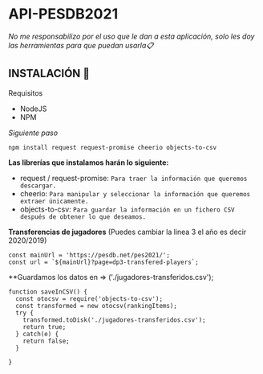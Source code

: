 # API-PESDB2021

_No me responsabilizo por el uso que le dan a esta aplicación, solo les doy las herramientas para que puedan usarla📋_

## INSTALACIÓN 🚀

Requisitos
* NodeJS
* NPM

_Siguiente paso_

```
npm install request request-promise cheerio objects-to-csv
```

**Las librerías que instalamos harán lo siguiente:**
* request / request-promise: ```Para traer la información que queremos descargar.```
* cheerio: ```Para manipular y seleccionar la información que queremos extraer únicamente.```
* objects-to-csv: ```Para guardar la información en un fichero CSV después de obtener lo que deseamos.```


**Transferencias de jugadores** (Puedes cambiar la linea 3 el año es decir 2020/2019)
```
const mainUrl = 'https://pesdb.net/pes2021/';
const url = `${mainUrl}?page=dp3-transfered-players`; 
```

**Guardamos los datos en => ('./jugadores-transferidos.csv');
```
function saveInCSV() {
  const otocsv = require('objects-to-csv');
  const transformed = new otocsv(rankingItems);
  try {
    transformed.toDisk('./jugadores-transferidos.csv');
    return true;
  } catch(e) {
    return false;
  }
  
}
```
